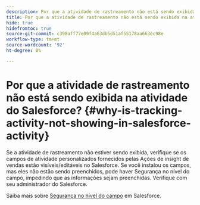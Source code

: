 ```yaml
---
description: Por que a atividade de rastreamento não está sendo exibida na atividade do Salesforce? - Documentação do Marketo - Documentação do produto
title: Por que a atividade de rastreamento não está sendo exibida na atividade do Salesforce?
hide: true
hidefromtoc: true
source-git-commit: c398aff77e09f4a63db5d51af55178aa663ec98e
workflow-type: tm+mt
source-wordcount: '92'
ht-degree: 0%

---
```


# Por que a atividade de rastreamento não está sendo exibida na atividade do Salesforce? {#why-is-tracking-activity-not-showing-in-salesforce-activity}

Se a atividade de rastreamento não estiver sendo exibida, verifique se os campos de atividade personalizados fornecidos pelas Ações de insight de vendas estão visíveis/editáveis no Salesforce. Se você instalou os campos, mas eles não estão sendo preenchidos, pode haver Segurança no nível do campo, impedindo que as informações sejam preenchidas. Verifique com seu administrador do Salesforce.

Saiba mais sobre [Segurança no nível do campo](https://help.salesforce.com/articleView?id=admin_fls.htm&amp;type=5) em Salesforce.
